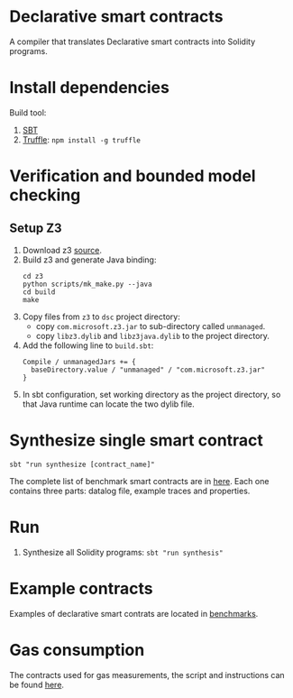# Declarative smart contracts

A compiler that translates Declarative smart contracts
into Solidity programs.

# Install dependencies

Build tool:
1. [SBT](https://www.scala-sbt.org/1.x/docs/Setup.html)
2. [Truffle](https://trufflesuite.com/docs/truffle/getting-started/installation/): ``npm install -g truffle``

# Verification and bounded model checking

## Setup Z3 

1. Download z3 [source](https://github.com/Z3Prover/z3).
2. Build z3 and generate Java binding: 
    ```
    cd z3
    python scripts/mk_make.py --java
    cd build
    make
    ```
3. Copy files from ``z3`` to ``dsc`` project directory:
    * copy ``com.microsoft.z3.jar`` to sub-directory called ``unmanaged``.
    * copy ``libz3.dylib`` and ``libz3java.dylib`` to the project directory.
4. Add the following line to ``build.sbt``:
    ```
    Compile / unmanagedJars += {
      baseDirectory.value / "unmanaged" / "com.microsoft.z3.jar"
    }
    ```
5. In sbt configuration, set working directory as the project directory, so that Java runtime can locate the two dylib file.

# Synthesize single smart contract

```
sbt "run synthesize [contract_name]"
```
The complete list of benchmark smart contracts are in [here](synthesis-benchmark/).
Each one contains three parts: datalog file, example traces and properties.

# Run

1. Synthesize all Solidity programs: ``sbt "run synthesis"``


# Example contracts

Examples of declarative smart contrats are located in [benchmarks](synthesis-benchmark/).

# Gas consumption

The contracts used for gas measurements, the script and instructions can be found [here](truffle/).